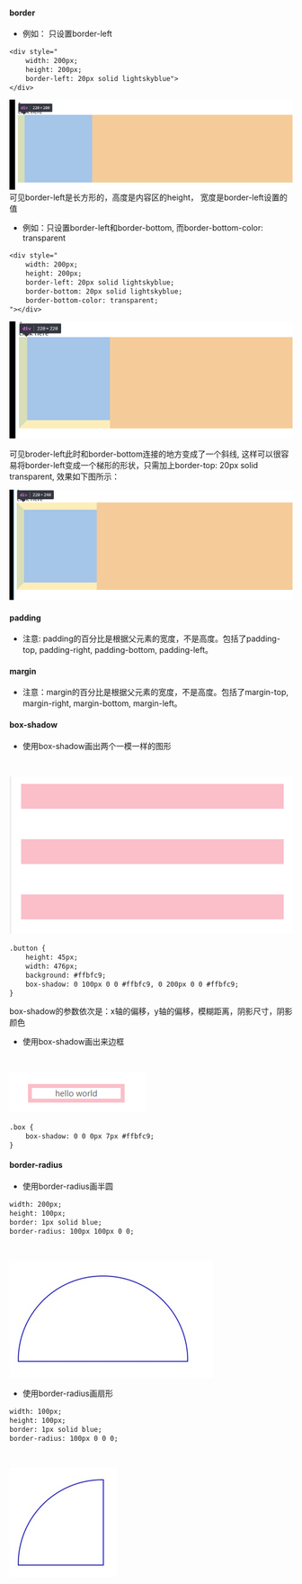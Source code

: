 #### border

* 例如： 只设置border-left

```
<div style="
    width: 200px;
    height: 200px; 
    border-left: 20px solid lightskyblue">
</div>
```

![avatar](https://github.com/baoendemao/css-summary/blob/master/images/border-left-only.png)
<br/>
可见border-left是长方形的，高度是内容区的height， 宽度是border-left设置的值

* 例如：只设置border-left和border-bottom, 而border-bottom-color: transparent

```
<div style="
    width: 200px;
    height: 200px;
    border-left: 20px solid lightskyblue;
    border-bottom: 20px solid lightskyblue;
    border-bottom-color: transparent;
"></div>

```

![avatar](https://github.com/baoendemao/css-summary/blob/master/images/border-left-bottom.png)
<br/>

可见broder-left此时和border-bottom连接的地方变成了一个斜线, 这样可以很容易将border-left变成一个梯形的形状，只需加上border-top: 20px solid transparent, 效果如下图所示：
<br/>

![avatar](https://github.com/baoendemao/css-summary/blob/master/images/tixing.png)

#### padding
* 注意: padding的百分比是根据父元素的宽度，不是高度。包括了padding-top, padding-right, padding-bottom, padding-left。

#### margin
* 注意：margin的百分比是根据父元素的宽度，不是高度。包括了margin-top, margin-right, margin-bottom, margin-left。

#### box-shadow
* 使用box-shadow画出两个一模一样的图形 
<br/>

![avatar](https://github.com/baoendemao/css-summary/blob/master/images/box-shadow-copy.png)
<br/>

```
.button {
    height: 45px;
    width: 476px;
    background: #ffbfc9;
    box-shadow: 0 100px 0 0 #ffbfc9, 0 200px 0 0 #ffbfc9;
}
```

box-shadow的参数依次是：x轴的偏移，y轴的偏移，模糊距离，阴影尺寸，阴影颜色

* 使用box-shadow画出来边框
<br/>

![avatar](https://github.com/baoendemao/css-summary/blob/master/images/box-shadow-border.png)
<br/>

```
.box {
    box-shadow: 0 0 0px 7px #ffbfc9;
}
```

#### border-radius
* 使用border-radius画半圆

```
width: 200px;
height: 100px;
border: 1px solid blue;
border-radius: 100px 100px 0 0;

```
<br/>

![avatar](https://github.com/baoendemao/css-summary/blob/master/images/half-circle.jpeg)
<br/>

* 使用border-radius画扇形

```
width: 100px;
height: 100px;
border: 1px solid blue;
border-radius: 100px 0 0 0;
```

<br/>

![avatar](https://github.com/baoendemao/css-summary/blob/master/images/fourth-circle.jpeg)
<br/>
